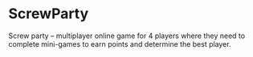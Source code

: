 # ScrewParty
 Screw party – multiplayer online game for 4 players where they need to complete mini-games to earn points and determine the best player.
